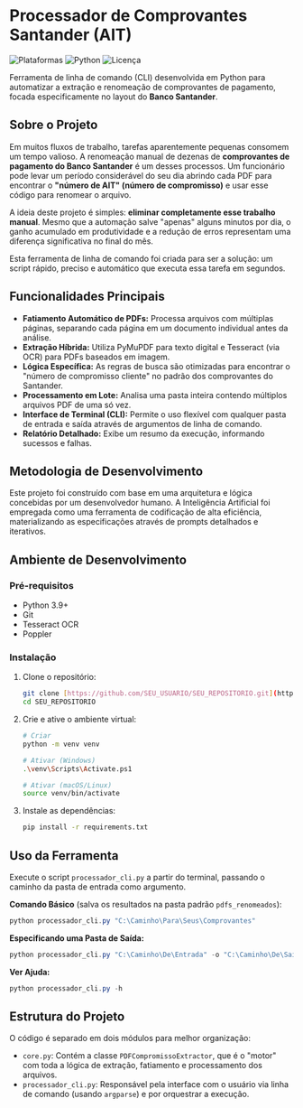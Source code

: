 # Processador de Comprovantes Santander (AIT)

![Plataformas](https://img.shields.io/badge/Plataforma-Windows%20%7C%20macOS%20%7C%20Linux-blue)
![Python](https://img.shields.io/badge/Python-3.9+-brightgreen.svg)
![Licença](https://img.shields.io/badge/Licen%C3%A7a-MIT-green.svg)

Ferramenta de linha de comando (CLI) desenvolvida em Python para automatizar a extração e renomeação de comprovantes de pagamento, focada especificamente no layout do **Banco Santander**.

## Sobre o Projeto

Em muitos fluxos de trabalho, tarefas aparentemente pequenas consomem um tempo valioso. A renomeação manual de dezenas de **comprovantes de pagamento do Banco Santander** é um desses processos. Um funcionário pode levar um período considerável do seu dia abrindo cada PDF para encontrar o **"número de AIT" (número de compromisso)** e usar esse código para renomear o arquivo.

A ideia deste projeto é simples: **eliminar completamente esse trabalho manual**. Mesmo que a automação salve "apenas" alguns minutos por dia, o ganho acumulado em produtividade e a redução de erros representam uma diferença significativa no final do mês.

Esta ferramenta de linha de comando foi criada para ser a solução: um script rápido, preciso e automático que executa essa tarefa em segundos.

## Funcionalidades Principais

* **Fatiamento Automático de PDFs:** Processa arquivos com múltiplas páginas, separando cada página em um documento individual antes da análise.
* **Extração Híbrida:** Utiliza PyMuPDF para texto digital e Tesseract (via OCR) para PDFs baseados em imagem.
* **Lógica Específica:** As regras de busca são otimizadas para encontrar o "número de compromisso cliente" no padrão dos comprovantes do Santander.
* **Processamento em Lote:** Analisa uma pasta inteira contendo múltiplos arquivos PDF de uma só vez.
* **Interface de Terminal (CLI):** Permite o uso flexível com qualquer pasta de entrada e saída através de argumentos de linha de comando.
* **Relatório Detalhado:** Exibe um resumo da execução, informando sucessos e falhas.

## Metodologia de Desenvolvimento

Este projeto foi construído com base em uma arquitetura e lógica concebidas por um desenvolvedor humano. A Inteligência Artificial foi empregada como uma ferramenta de codificação de alta eficiência, materializando as especificações através de prompts detalhados e iterativos.

## Ambiente de Desenvolvimento

### Pré-requisitos
* Python 3.9+
* Git
* Tesseract OCR
* Poppler

### Instalação
1.  Clone o repositório:
    ```bash
    git clone [https://github.com/SEU_USUARIO/SEU_REPOSITORIO.git](https://github.com/SEU_USUARIO/SEU_REPOSITORIO.git)
    cd SEU_REPOSITORIO
    ```
2.  Crie e ative o ambiente virtual:
    ```bash
    # Criar
    python -m venv venv

    # Ativar (Windows)
    .\venv\Scripts\Activate.ps1

    # Ativar (macOS/Linux)
    source venv/bin/activate
    ```
3.  Instale as dependências:
    ```bash
    pip install -r requirements.txt
    ```

## Uso da Ferramenta

Execute o script `processador_cli.py` a partir do terminal, passando o caminho da pasta de entrada como argumento.

**Comando Básico** (salva os resultados na pasta padrão `pdfs_renomeados`):
```powershell
python processador_cli.py "C:\Caminho\Para\Seus\Comprovantes"
```

**Especificando uma Pasta de Saída:**
```powershell
python processador_cli.py "C:\Caminho\De\Entrada" -o "C:\Caminho\De\Saida"
```

**Ver Ajuda:**
```powershell
python processador_cli.py -h
```

## Estrutura do Projeto

O código é separado em dois módulos para melhor organização:

* `core.py`: Contém a classe `PDFCompromissoExtractor`, que é o "motor" com toda a lógica de extração, fatiamento e processamento dos arquivos.
* `processador_cli.py`: Responsável pela interface com o usuário via linha de comando (usando `argparse`) e por orquestrar a execução.
